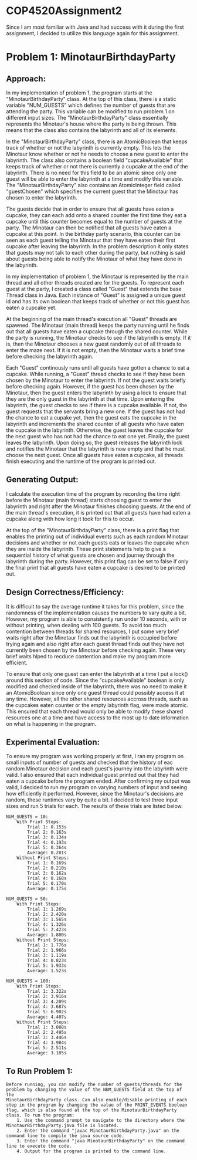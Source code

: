 # COP4520Assignment2
Since I am most familiar with Java and had success with it during the first assignment, I decided to utilize this language again for this assignment.

# Problem 1: MinotaurBirthdayParty

## Approach:

In my implementation of problem 1, the program starts at the "MinotaurBirthdayParty" class. At the top of this class, there is a static variable "NUM_GUESTS" which defines the number of guests that are attending the party. This variable can be modified to run problem 1 on different input sizes. The "MinotaurBirthdayParty" class essentially represents the Minotaur's house where the party is being thrown. This means that the class also contains the labyrinth and all of its elements.

In the "MinotaurBirthdayParty" class, there is an AtomicBoolean that keeps track of whether or not the labyrinth is currently empty. This lets the Minotaur know whether or not he needs to choose a new guest to enter the labyrinth. The class also contains a boolean field "cupcakeAvailable" that keeps track of whether or not there is currently a cupcake at the end of the labyrinth. There is no need for this field to be an atomic since only one guest will be able to enter the labyrinth at a time and modify this variable. The "MinotaurBirthdayParty" also contains an AtomicInteger field called "guestChosen" which specifies the current guest that the Minotaur has chosen to enter the labyrinth. 

The guests decide that in order to ensure that all guests have eaten a cupcake, they can each add onto a shared counter the first time they eat a cupcake until this counter becomes equal to the number of guests at the party. The Minotaur can then be notified that all guests have eaten a cupcake at this point. In the birthday party scenario, this counter can be seen as each guest telling the Minotaur that they have eaten their first cupcake after leaving the labyrinth. In the problem description it only states that guests may not talk to each other during the party, but nothing is said about guests being able to notify the Minotaur of what they have done in the labyrinth. 

In my implementation of problem 1, the Minotaur is represented by the main thread and all other threads created are for the guests. To represent each guest at the party, I created a class called "Guest" that extends the base Thread class in Java. Each instance of "Guest" is assigned a unique guest id and has its own boolean that keeps track of whether or not this guest has eaten a cupcake yet. 

At the beginning of the main thread's execution all "Guest" threads are spawned. The Minotaur (main thread) keeps the party running until he finds out that all guests have eaten a cupcake through the shared counter. While the party is running, the Minotaur checks to see if the labyrinth is empty. If it is, then the Minotaur chooses a new guest randomly out of all threads to enter the maze next. If it is not empty, then the Minotaur waits a brief time before checking the labyrinth again.

Each "Guest" continously runs until all guests have gotten a chance to eat a cupcake. While running, a "Guest" thread checks to see if they have been chosen by the Minotaur to enter the labyrinth. If not the guest waits briefly before checking again. However, if the guest has been chosen by the Minotaur, then the guest enters the labyrinth by using a lock to ensure that they are the only guest in the labyrinth at that time. Upon entering the labyrinth, the guest checks to see if there is a cupcake available. If not, the guest requests that the servants bring a new one. If the guest has not had the chance to eat a cupake yet, then the guest eats the cupcake in the labyrinth and increments the shared counter of all guests who have eaten the cupcake in the labyrinth. Otherwise, the guest leaves the cupcake for the next guest who has not had the chance to eat one yet. Finally, the guest leaves the labyrinth. Upon doing so, the guest releases the labyrinth lock and notifies the Minotaur that the labyrinth is now empty and that he must choose the next guest.
Once all guests have eaten a cupcake, all threads finish executing and the runtime of the program is printed out.

## Generating Output:

I calculate the execution time of the program by recording the time right before the Minotaur (main thread) starts choosing guest to enter the labyrinth and right after the Minotaur finishes choosing guests. At the end of the main thread's execution, it is printed out that all guests have had eaten a cupcake along with how long it took for this to occur. 

At the top of the "MinotaurBirthdayParty" class, there is a print flag that enables the printing out of individual events such as each random Minotaur decisions and whether or not each guests eats or leaves the cupcake when they are inside the labyrinth. These print statements help to give a sequential history of what guests are chosen and journey through the labyrinth during the party. However, this print flag can be set to false if only the final print that all guests have eaten a cupcake is desired to be printed out.

## Design Correctness/Efficiency: 

It is difficult to say the average runtime it takes for this problem, since the randomness of the implementation causes the numbers to vary quite a bit. However, my program is able to consistently run under 10 seconds, with or without printing, when dealing with 100 guests. To avoid too much contention between threads for shared resources, I put some very brief waits right after the Minotaur finds out the labyrinth is occupied before trying again and also right after each guest thread finds out they have not currently been chosen by the Minotaur before checking again. These very brief waits hlped to recduce contention and make my program more efficient.

To ensure that only one guest can enter the labyrinth at a time I put a lock() around this section of code. Since the "cupcakeAvailable" boolean is only modified and checked inside of the labyrinth, there was no need to make it an AtomicBoolean since only one guest thread could possibly access it at any time. However, all the other shared resources accross threads, such as the cupcakes eaten counter or the empty labyrinth flag, were made atomic. This ensured that each thread would only be able to modify these shared resources one at a time and have access to the most up to date information on what is happening in the program.
    
## Experimental Evaluation:

To ensure my program was working properly at first, I ran my program on small inputs of number of guests and checked that the history of eac random Minotaur decision and each guest's journey into the labyrinth were valid. I also ensured that each individual guest printed out that they had eaten a cupcake before the program ended. After confirming my output was valid, I decided to run my program on varying numbers of input and seeing how efficiently it performed. However, since the Minotaur's decisions are random, these runtimes vary by quite a bit. I decided to test three input sizes and run 5 trials for each. The results of these trials are listed below.

    NUM_GUESTS = 10:
        With Print Steps:
            Trial 1: 0.153s
            Trial 2: 0.163s
            Trial 3: 0.134s
            Trial 4: 0.193s
            Trial 5: 0.364s
            Average: 0.201s
        Without Print Steps:
            Trial 1: 0.169s
            Trial 2: 0.210s
            Trial 3: 0.162s
            Trial 4: 0.168s
            Trial 5: 0.170s
            Average: 0.175s

    NUM_GUESTS = 50:
        With Print Steps:
            Trial 1: 1.269s
            Trial 2: 2.420s
            Trial 3: 1.565s
            Trial 4: 1.326s
            Trial 5: 2.423s
            Average: 1.800s
        Without Print Steps:
            Trial 1: 1.776s
            Trial 2: 1.966s
            Trial 3: 1.119s
            Trial 4: 0.823s
            Trial 5: 1.933s
            Average: 1.523s

    NUM_GUESTS = 100:
        With Print Steps:
            Trial 1: 3.322s
            Trial 2: 3.916s
            Trial 3: 4.209s
            Trial 4: 3.687s
            Trial 5: 6.902s
            Average: 4.407s
        Without Print Steps:
            Trial 1: 3.088s
            Trial 2: 2.495s
            Trial 3: 3.446s
            Trial 4: 3.984s
            Trial 5: 2.511s
            Average: 3.105s

## To Run Problem 1:
    Before running, you can modify the number of guests/threads for the problem by changing the value of the NUM_GUESTS field at the top of the
    MinotaurBirthdayParty class. Can also enable/disable printing of each step in the program by changing the value of the PRINT_EVENTS boolean
    flag, which is also found at the top of the MinotaurBirthdayParty class. To run the program:
        1. Use the command prompt to navigate to the directory where the MinotaurBirthdayParty.java file is located.
        2. Enter the command "javac MinotaurBirthdayParty.java" on the command line to compile the java source code.
        3. Enter the command "java MinotaurBirthdayParty" on the command line to execute the code.
        4. Output for the program is printed to the command line.